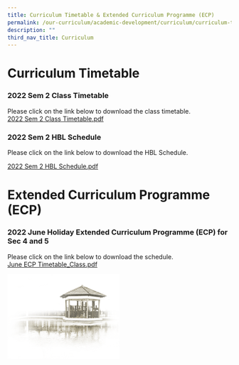 ```yaml
---
title: Curriculum Timetable & Extended Curriculum Programme (ECP)
permalink: /our-curriculum/academic-development/curriculum/curriculum-timetable-n-extended-curriculum-programme
description: ""
third_nav_title: Curriculum
---
```

# **Curriculum Timetable**

### 2022 Sem 2 Class Timetable

Please click on the link below to download the class timetable.  
[2022 Sem 2 Class Timetable.pdf](/files/2022%20Sem%202%20Class%20Timetable.pdf)

### 2022 Sem 2 HBL Schedule

Please click on the link below to download the HBL Schedule.  
  
[2022 Sem 2 HBL Schedule.pdf](/files/2022%20Sem%202%20HBL%20Schedule.pdf)



# **Extended Curriculum Programme (ECP)**

### 2022 June Holiday Extended Curriculum Programme (ECP) for Sec 4 and 5

Please click on the link below to download the schedule.    
[June ECP Timetable_Class.pdf](/files/June%20ECP%20Timetable_Class.pdf)

<img src="/images/pavilion.png" 
     style="width:50%">